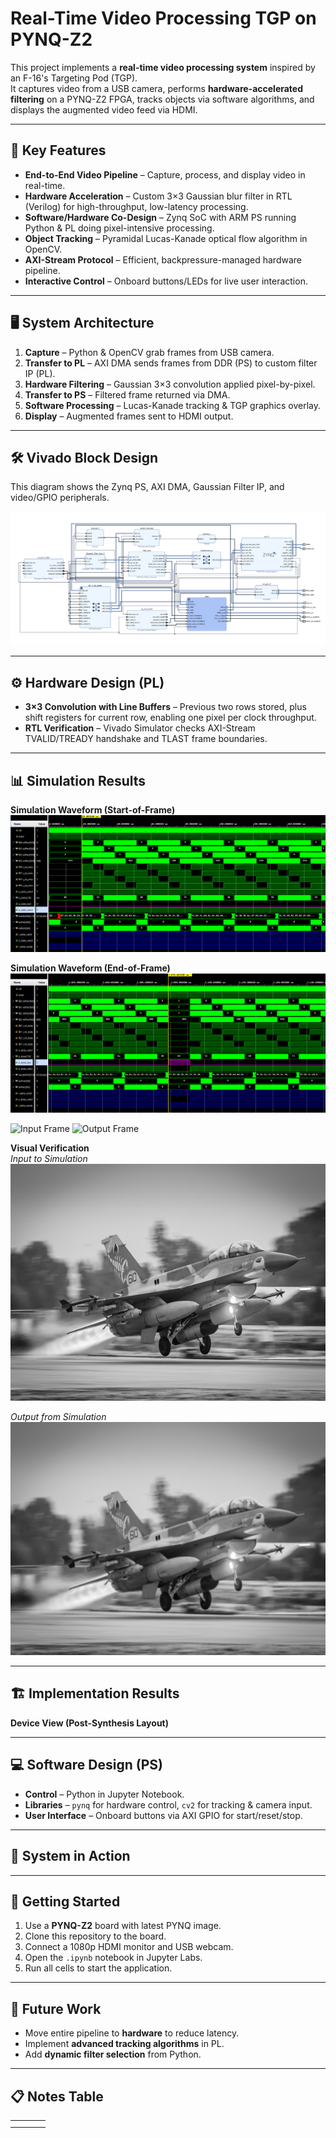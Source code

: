 # Real-Time Video Processing TGP on PYNQ-Z2

This project implements a **real-time video processing system** inspired by an F-16's Targeting Pod (TGP).  
It captures video from a USB camera, performs **hardware-accelerated filtering** on a PYNQ-Z2 FPGA, tracks objects via software algorithms, and displays the augmented video feed via HDMI.

---

## 🚀 Key Features
- **End-to-End Video Pipeline** – Capture, process, and display video in real-time.
- **Hardware Acceleration** – Custom 3×3 Gaussian blur filter in RTL (Verilog) for high-throughput, low-latency processing.
- **Software/Hardware Co-Design** – Zynq SoC with ARM PS running Python & PL doing pixel-intensive processing.
- **Object Tracking** – Pyramidal Lucas-Kanade optical flow algorithm in OpenCV.
- **AXI-Stream Protocol** – Efficient, backpressure-managed hardware pipeline.
- **Interactive Control** – Onboard buttons/LEDs for live user interaction.

---

## 🖥 System Architecture
1. **Capture** – Python & OpenCV grab frames from USB camera.
2. **Transfer to PL** – AXI DMA sends frames from DDR (PS) to custom filter IP (PL).
3. **Hardware Filtering** – Gaussian 3×3 convolution applied pixel-by-pixel.
4. **Transfer to PS** – Filtered frame returned via DMA.
5. **Software Processing** – Lucas-Kanade tracking & TGP graphics overlay.
6. **Display** – Augmented frames sent to HDMI output.

---

## 🛠 Vivado Block Design
This diagram shows the Zynq PS, AXI DMA, Gaussian Filter IP, and video/GPIO peripherals.

![Vivado Block Design](images/BlockDesign.png) 

---

## ⚙ Hardware Design (PL)
- **3×3 Convolution with Line Buffers** – Previous two rows stored, plus shift registers for current row, enabling one pixel per clock throughput.
- **RTL Verification** – Vivado Simulator checks AXI-Stream TVALID/TREADY handshake and TLAST frame boundaries.

---

## 📊 Simulation Results

**Simulation Waveform (Start-of-Frame)**  
![Simulation TVALID Waveform](images/start_frame.png) 

**Simulation Waveform (End-of-Frame)**  
![Simulation TLAST Waveform](images/end_frame_start_frame.png) 


<img src="input_image2.png" alt="Input Frame" width="640" height="480"/>
<img src="image_aa59a4.png" alt="Output Frame" width="640" height="480"/>

**Visual Verification**  
_Input to Simulation_  
![Input Frame](images/input_image2.png)

_Output from Simulation_  
![Output Frame](images/output_image.png)

---

## 🏗 Implementation Results
**Device View (Post-Synthesis Layout)**  
<!-- ![Device Layout](image_aa5988.png) -->

---

## 💻 Software Design (PS)
- **Control** – Python in Jupyter Notebook.
- **Libraries** – `pynq` for hardware control, `cv2` for tracking & camera input.
- **User Interface** – Onboard buttons via AXI GPIO for start/reset/stop.

---

## 🎯 System in Action
<!-- ![Final HDMI Output](image_aa5d83.jpg) -->

---

## 📌 Getting Started
1. Use a **PYNQ-Z2** board with latest PYNQ image.
2. Clone this repository to the board.
3. Connect a 1080p HDMI monitor and USB webcam.
4. Open the `.ipynb` notebook in Jupyter Labs.
5. Run all cells to start the application.

---

## 🔮 Future Work
- Move entire pipeline to **hardware** to reduce latency.
- Implement **advanced tracking algorithms** in PL.
- Add **dynamic filter selection** from Python.

---

## 📋 Notes Table

|   |   |   |   |
|---|---|---|---|
|   |   |   |   |
|   |   |   |   |
